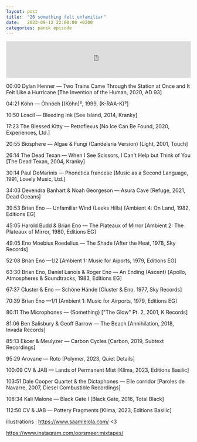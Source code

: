 ```yaml
---
layout: post
title:  "20 something felt unfamiliar"
date:   2023-09-12 22:00:00 +0200
categories: panik episode
---
```

<iframe height="100" width="100%" scrolling="no" frameborder="no" src="https://www.radiopanik.org/emissions/oorsmeer/20-something-felt-unfamiliar/embed/16419/" ></iframe>



00:00 Dylan Henner — Two Trains Came Through the Station at Once and It Felt Like a Hurricane [The Invention of the Human, 2020, AD 93]

04:21 Köhn — Öhnöch [(Köhn)², 1999, (K-RAA-K)³]

10:50 Loscil — Bleeding Ink [See Island, 2014, Kranky]

17:23 The Blessed Kitty — Retroflexus [No Ice Can Be Found, 2020, Experiences, Ltd.]

20:55 Biosphere — Algae & Fungi (Candelaria Version) [Light, 2001, Touch]

26:14 The Dead Texan — When I See Scissors, I Can't Help but Think of You [The Dead Texan, 2004, Kranky]

30:14 Paul DeMarinis — Phonetica francese [Music as a Second Language, 1991, Lovely Music, Ltd.]

34:03 Devendra Banhart & Noah Georgeson — Asura Cave [Refuge, 2021, Dead Oceans]

39:53 Brian Eno — Unfamiliar Wind (Leeks Hills) [Ambient 4: On Land, 1982, Editions EG]

45:05 Harold Budd & Brian Eno — The Plateaux of Mirror [Ambient 2: The Plateaux of Mirror, 1980, Editions EG]

49:05 Eno Moebius Roedelius — The Shade [After the Heat, 1978, Sky Records]

52:08 Brian Eno —1/2 [Ambient 1: Music for Aiports, 1979, Editions EG]

63:30 Brian Eno, Daniel Lanois & Roger Eno — An Ending (Ascent) [Apollo, Atmospheres & Soundtracks, 1983, Editions EG]

67:37 Cluster & Eno — Schöne Hände [Cluster & Eno, 1977, Sky Records]

70:39 Brian Eno —1/1 [Ambient 1: Music for Airports, 1979, Editions EG]

80:11 The Microphones — (Something) ["The Glow" Pt. 2, 2001, K Records]

81:06 Ben Salisbury & Geoff Barrow — The Beach [Annihilation, 2018, Invada Records]

85:13 Ekcer & Meulyzer — Carbon Cycles [Carbon, 2019, Subtext Recordings]

95:29 Arovane — Roto [Polymer, 2023, Quiet Details]

100:09 CV & JAB — Lands of Permanent Mist [Klima, 2023, Editions Basilic]

103:51 Dale Cooper Quartet & the Dictaphones — Elle corridor [Paroles de Navarre, 2007, Diesel Combustible Recordings]

108:34 Kali Malone — Black Gate I [Black Gate, 2016, Total Black]

112:50 CV & JAB — Pottery Fragments [Klima, 2023, Editions Basilic]



illustrations : https://www.saamielola.com/ <3

https://www.instagram.com/oorsmeer.mixtapes/